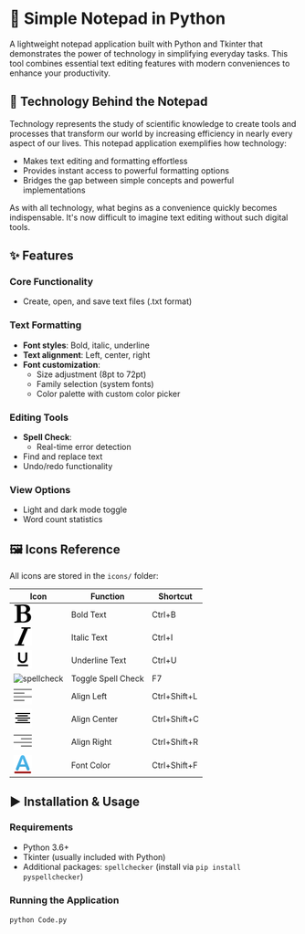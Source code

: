 # 📝 Simple Notepad in Python

A lightweight notepad application built with Python and Tkinter that demonstrates the power of technology in simplifying everyday tasks. This tool combines essential text editing features with modern conveniences to enhance your productivity.

## 🌟 Technology Behind the Notepad

Technology represents the study of scientific knowledge to create tools and processes that transform our world by increasing efficiency in nearly every aspect of our lives. This notepad application exemplifies how technology:

- Makes text editing and formatting effortless
- Provides instant access to powerful formatting options
- Bridges the gap between simple concepts and powerful implementations

As with all technology, what begins as a convenience quickly becomes indispensable. It's now difficult to imagine text editing without such digital tools.

## ✨ Features

### Core Functionality
- Create, open, and save text files (.txt format)

### Text Formatting
- **Font styles**: Bold, italic, underline
- **Text alignment**: Left, center, right
- **Font customization**: 
  - Size adjustment (8pt to 72pt)
  - Family selection (system fonts)
  - Color palette with custom color picker

### Editing Tools
- **Spell Check**: 
  - Real-time error detection
- Find and replace text
- Undo/redo functionality

### View Options
- Light and dark mode toggle
- Word count statistics

## 🖼 Icons Reference

All icons are stored in the `icons/` folder:

| Icon | Function | Shortcut |
|------|----------|----------|
| ![bold](icons/bold.png) | Bold Text | Ctrl+B |
| ![italic](icons/italic.png) | Italic Text | Ctrl+I |
| ![underline](icons/underline.png) | Underline Text | Ctrl+U |
| ![spellcheck](icons/spellcheck.png) | Toggle Spell Check | F7 |
| ![left](icons/align_left.png) | Align Left | Ctrl+Shift+L |
| ![center](icons/Align_Center.png) | Align Center | Ctrl+Shift+C |
| ![right](icons/align_right.png) | Align Right | Ctrl+Shift+R |
| ![color](icons/font-colo.png) | Font Color | Ctrl+Shift+F |

## ▶️ Installation & Usage

### Requirements
- Python 3.6+
- Tkinter (usually included with Python)
- Additional packages: `spellchecker` (install via `pip install pyspellchecker`)

### Running the Application
```bash
python Code.py
